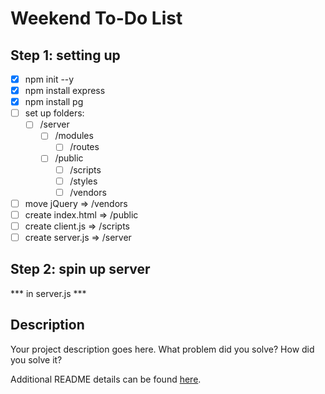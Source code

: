 # Weekend To-Do List

## Step 1: setting up

- [X] npm init --y
- [X] npm install express
- [X] npm install pg
- [ ] set up folders:
    - [ ] /server
        - [ ] /modules
            - [ ] /routes
        - [ ] /public
            - [ ] /scripts
            - [ ] /styles
            - [ ] /vendors
- [ ] move jQuery => /vendors
- [ ] create index.html => /public
- [ ] create client.js => /scripts
- [ ] create server.js => /server

## Step 2: spin up server
*** in server.js ***

## Description

Your project description goes here. What problem did you solve? How did you solve it?

Additional README details can be found [here](https://github.com/PrimeAcademy/readme-template/blob/master/README.md).
